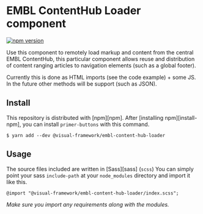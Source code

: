 # EMBL ContentHub Loader component

[![npm version](https://badge.fury.io/js/%40visual-framework%2Fembl-content-hub-loader.svg)](https://badge.fury.io/js/%40visual-framework%2Fembl-content-hub-loader)

Use this component to remotely load markup and content from the central EMBL ContentHub, this particular component allows reuse and distribution of content ranging articles to navigation elements (such as a global footer).

Currently this is done as HTML imports (see the code example) + some JS. In the future other methods will be support (such as JSON).

## Install

This repository is distributed with [npm][npm]. After [installing npm][install-npm], you can install `primer-buttons` with this command.

```
$ yarn add --dev @visual-framework/embl-content-hub-loader
```

## Usage

The source files included are written in [Sass][sass] (`scss`) You can simply point your sass `include-path` at your `node_modules` directory and import it like this.

```
@import "@visual-framework/embl-content-hub-loader/index.scss";
```

_Make sure you import any requirements along with the modules._
